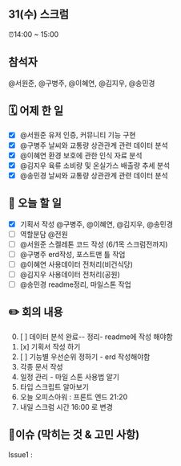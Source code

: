 ## 31(수) 스크럼

⏰14:00 ~ 15:00

## 참석자

@서원준, @구병주, @이혜연, @김지우, @송민경

## 🗓️ 어제 한 일

- [x] @서원준 유저 인증, 커뮤니티 기능 구현
- [x] @구병주 날씨와 교통량 상관관계 관련 데이터 분석
- [x] @이혜연 환경 보호에 관한 인식 자료 분석
- [x] @김지우 육류 소비량 및 온실가스 배출량 추세 분석
- [x] @송민경 날씨와 교통량 상관관계 관련 데이터 분석

## 📝 오늘 할 일

- [x] 기획서 작성 @구병주, @이혜연, @김지우, @송민경
- [ ] 역할분담 @전원
- [ ] @서원준 스켈레톤 코드 작성 (6/1목 스크럼전까지)
- [ ] @구병주 erd작성, 포스트맨 틀 작업
- [ ] @이혜연 사용데이터 전처리(비건식당)
- [ ] @김지우 사용데이터 전처리(공원)
- [ ] @송민경 readme정리, 마일스톤 작업

## ✏️ 회의 내용

0. [ ] 데이터 분석 완료-- 정리- readme에 작성 해야함
1. [x] 기획서 작성 하기
2. [ ] 기능별 우선순위 정하기 - erd 작성해야함
3. 각종 문서 작성
4. 일정 관리 - 마일 스톤 사용법 알기
5. 타입 스크립트 알아보기
6. 오늘 오피스아워 : 프론트 엔드 21:20
7. 내일 스크럼 시간 16:00 로 변경

## 💭이슈 (막히는 것 & 고민 사항)

Issue1 :
